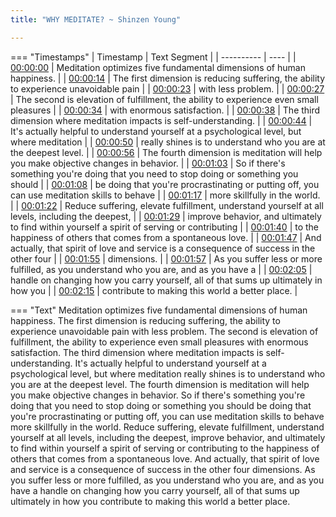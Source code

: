 ```yaml
---
title: "WHY MEDITATE? ~ Shinzen Young"

---
```

=== "Timestamps"
    | Timestamp | Text Segment |
    | ---------- | ----  |
    | [00:00:00](https://www.youtube.com/watch?v=7-6la3AlEnE&t=0) |  Meditation optimizes five fundamental dimensions of human happiness. |
    | [00:00:14](https://www.youtube.com/watch?v=7-6la3AlEnE&t=14) |  The first dimension is reducing suffering, the ability to experience unavoidable pain |
    | [00:00:23](https://www.youtube.com/watch?v=7-6la3AlEnE&t=23) |  with less problem. |
    | [00:00:27](https://www.youtube.com/watch?v=7-6la3AlEnE&t=27) |  The second is elevation of fulfillment, the ability to experience even small pleasures |
    | [00:00:34](https://www.youtube.com/watch?v=7-6la3AlEnE&t=34) |  with enormous satisfaction. |
    | [00:00:38](https://www.youtube.com/watch?v=7-6la3AlEnE&t=38) |  The third dimension where meditation impacts is self-understanding. |
    | [00:00:44](https://www.youtube.com/watch?v=7-6la3AlEnE&t=44) |  It's actually helpful to understand yourself at a psychological level, but where meditation |
    | [00:00:50](https://www.youtube.com/watch?v=7-6la3AlEnE&t=50) |  really shines is to understand who you are at the deepest level. |
    | [00:00:56](https://www.youtube.com/watch?v=7-6la3AlEnE&t=56) |  The fourth dimension is meditation will help you make objective changes in behavior. |
    | [00:01:03](https://www.youtube.com/watch?v=7-6la3AlEnE&t=63) |  So if there's something you're doing that you need to stop doing or something you should |
    | [00:01:08](https://www.youtube.com/watch?v=7-6la3AlEnE&t=68) |  be doing that you're procrastinating or putting off, you can use meditation skills to behave |
    | [00:01:17](https://www.youtube.com/watch?v=7-6la3AlEnE&t=77) |  more skillfully in the world. |
    | [00:01:22](https://www.youtube.com/watch?v=7-6la3AlEnE&t=82) |  Reduce suffering, elevate fulfillment, understand yourself at all levels, including the deepest, |
    | [00:01:29](https://www.youtube.com/watch?v=7-6la3AlEnE&t=89) |  improve behavior, and ultimately to find within yourself a spirit of serving or contributing |
    | [00:01:40](https://www.youtube.com/watch?v=7-6la3AlEnE&t=100) |  to the happiness of others that comes from a spontaneous love. |
    | [00:01:47](https://www.youtube.com/watch?v=7-6la3AlEnE&t=107) |  And actually, that spirit of love and service is a consequence of success in the other four |
    | [00:01:55](https://www.youtube.com/watch?v=7-6la3AlEnE&t=115) |  dimensions. |
    | [00:01:57](https://www.youtube.com/watch?v=7-6la3AlEnE&t=117) |  As you suffer less or more fulfilled, as you understand who you are, and as you have a |
    | [00:02:05](https://www.youtube.com/watch?v=7-6la3AlEnE&t=125) |  handle on changing how you carry yourself, all of that sums up ultimately in how you |
    | [00:02:15](https://www.youtube.com/watch?v=7-6la3AlEnE&t=135) |  contribute to making this world a better place. |

=== "Text"
     Meditation optimizes five fundamental dimensions of human happiness. The first dimension is reducing suffering, the ability to experience unavoidable pain with less problem. The second is elevation of fulfillment, the ability to experience even small pleasures with enormous satisfaction. The third dimension where meditation impacts is self-understanding. It's actually helpful to understand yourself at a psychological level, but where meditation really shines is to understand who you are at the deepest level. The fourth dimension is meditation will help you make objective changes in behavior. So if there's something you're doing that you need to stop doing or something you should be doing that you're procrastinating or putting off, you can use meditation skills to behave more skillfully in the world. Reduce suffering, elevate fulfillment, understand yourself at all levels, including the deepest, improve behavior, and ultimately to find within yourself a spirit of serving or contributing to the happiness of others that comes from a spontaneous love. And actually, that spirit of love and service is a consequence of success in the other four dimensions. As you suffer less or more fulfilled, as you understand who you are, and as you have a handle on changing how you carry yourself, all of that sums up ultimately in how you contribute to making this world a better place.
